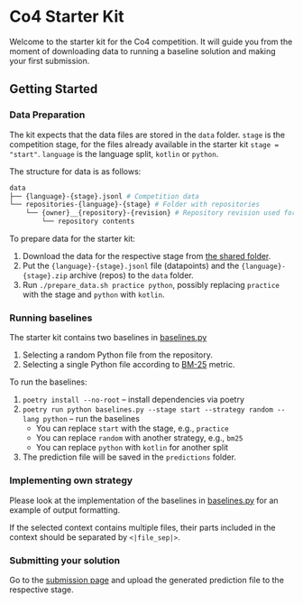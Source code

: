 # Co4 Starter Kit

Welcome to the starter kit for the Co4 competition. 
It will guide you from the moment of downloading data to running a baseline solution and making your first submission. 

## Getting Started

### Data Preparation

The kit expects that the data files are stored in the `data` folder. 
`stage` is the competition stage, for the files already available in the starter kit `stage = "start"`. 
`language` is the language split, `kotlin` or `python`.

The structure for data is as follows:
```bash
data
├── {language}-{stage}.jsonl # Competition data
└── repositories-{language}-{stage} # Folder with repositories
    └── {owner}__{repository}-{revision} # Repository revision used for collecting context
        └── repository contents
```

To prepare data for the starter kit:
1. Download the data for the respective stage from [the shared folder](https://drive.google.com/drive/folders/1wcpq7ob33z5wHNFzUaiJWuHWw8sNuumC).
2. Put the `{language}-{stage}.jsonl` file (datapoints) and the `{language}-{stage}.zip` archive (repos) to the `data` folder.
3. Run `./prepare_data.sh practice python`, possibly replacing `practice` with the stage and `python` with `kotlin`.


### Running baselines

The starter kit contains two baselines in [baselines.py](baselines.py) 
1. Selecting a random Python file from the repository.
2. Selecting a single Python file according to [BM-25](https://en.wikipedia.org/wiki/Okapi_BM25) metric. 

To run the baselines:
1. `poetry install --no-root` &ndash; install dependencies via poetry
2. `poetry run python baselines.py --stage start --strategy random --lang python` &ndash; run the baselines
   - You can replace `start` with the stage, e.g., `practice`
   - You can replace `random` with another strategy, e.g., `bm25`
   - You can replace `python` with `kotlin` for another split
3. The prediction file will be saved in the `predictions` folder.

### Implementing own strategy
Please look at the implementation of the baselines in [baselines.py](baselines.py) for an example of output formatting.

If the selected context contains multiple files, their parts included in the context should be separated by `<|file_sep|>`.

### Submitting your solution

Go to the [submission page](https://eval.ai/web/challenges/challenge-page/2516/submission) and upload the generated prediction file to the respective stage.

